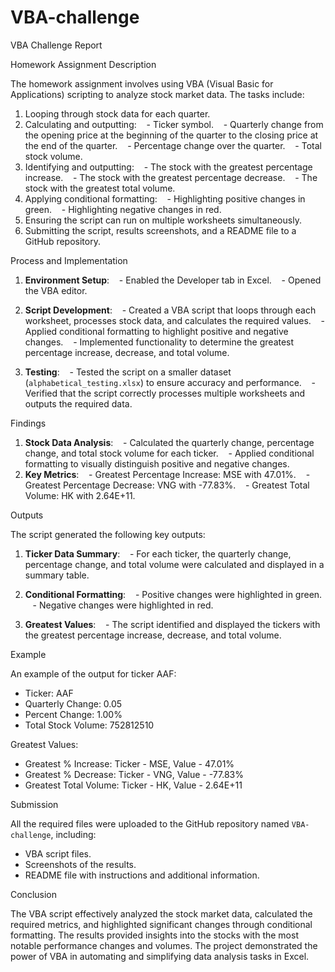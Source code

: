 # VBA-challenge
VBA Challenge Report

Homework Assignment Description

The homework assignment involves using VBA (Visual Basic for Applications) scripting to analyze stock market data. The tasks include:

1. Looping through stock data for each quarter.
2. Calculating and outputting:
   - Ticker symbol.
   - Quarterly change from the opening price at the beginning of the quarter to the closing price at the end of the quarter.
   - Percentage change over the quarter.
   - Total stock volume.
3. Identifying and outputting:
   - The stock with the greatest percentage increase.
   - The stock with the greatest percentage decrease.
   - The stock with the greatest total volume.
4. Applying conditional formatting:
   - Highlighting positive changes in green.
   - Highlighting negative changes in red.
5. Ensuring the script can run on multiple worksheets simultaneously.
6. Submitting the script, results screenshots, and a README file to a GitHub repository.

Process and Implementation

1. **Environment Setup**: 
   - Enabled the Developer tab in Excel.
   - Opened the VBA editor.

2. **Script Development**:
   - Created a VBA script that loops through each worksheet, processes stock data, and calculates the required values.
   - Applied conditional formatting to highlight positive and negative changes.
   - Implemented functionality to determine the greatest percentage increase, decrease, and total volume.

3. **Testing**:
   - Tested the script on a smaller dataset (`alphabetical_testing.xlsx`) to ensure accuracy and performance.
   - Verified that the script correctly processes multiple worksheets and outputs the required data.

Findings

1. **Stock Data Analysis**:
   - Calculated the quarterly change, percentage change, and total stock volume for each ticker.
   - Applied conditional formatting to visually distinguish positive and negative changes.
   
2. **Key Metrics**:
   - Greatest Percentage Increase: MSE with 47.01%.
   - Greatest Percentage Decrease: VNG with -77.83%.
   - Greatest Total Volume: HK with 2.64E+11.

Outputs

The script generated the following key outputs:

1. **Ticker Data Summary**:
   - For each ticker, the quarterly change, percentage change, and total volume were calculated and displayed in a summary table.

2. **Conditional Formatting**:
   - Positive changes were highlighted in green.
   - Negative changes were highlighted in red.

3. **Greatest Values**:
   - The script identified and displayed the tickers with the greatest percentage increase, decrease, and total volume.

Example

An example of the output for ticker AAF:
- Ticker: AAF
- Quarterly Change: 0.05
- Percent Change: 1.00%
- Total Stock Volume: 752812510

Greatest Values:
- Greatest % Increase: Ticker - MSE, Value - 47.01%
- Greatest % Decrease: Ticker - VNG, Value - -77.83%
- Greatest Total Volume: Ticker - HK, Value - 2.64E+11

Submission

All the required files were uploaded to the GitHub repository named `VBA-challenge`, including:
- VBA script files.
- Screenshots of the results.
- README file with instructions and additional information.

Conclusion

The VBA script effectively analyzed the stock market data, calculated the required metrics, and highlighted significant changes through conditional formatting. The results provided insights into the stocks with the most notable performance changes and volumes. The project demonstrated the power of VBA in automating and simplifying data analysis tasks in Excel.
